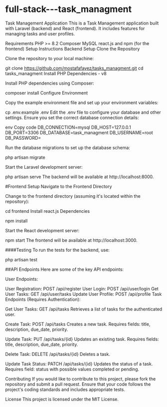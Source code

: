 # full-stack---task_managment
Task Management Application
This is a Task Management application built with Laravel (backend) and React (frontend). It includes features for managing tasks and user profiles.

Requirements
PHP >= 8.2
Composer
MySQL
react.js and npm (for the frontend)
Setup Instructions
Backend Setup
Clone the Repository

Clone the repository to your local machine:

git clone https://github.com/mostafafayez/tasks_managment.git
cd tasks_managment
Install PHP Dependencies - v8

Install PHP dependencies using Composer:

composer install
Configure Environment

Copy the example environment file and set up your environment variables:


cp .env.example .env
Edit the .env file to configure your database and other settings. Ensure you set the correct database connection details:

env
Copy code
DB_CONNECTION=mysql
DB_HOST=127.0.0.1
DB_PORT=3306
DB_DATABASE=task_managment
DB_USERNAME=root
DB_PASSWORD=


Run the database migrations to set up the database schema:


php artisan migrate


Start the Laravel development server:


php artisan serve
The backend will be available at http://localhost:8000.

#Frontend Setup
Navigate to the Frontend Directory

Change to the frontend directory (assuming it's located within the repository):


cd frontend
Install react.js Dependencies

npm install


Start the React development server:


npm start
The frontend will be available at http://localhost:3000.





####Testing
To run the tests for the backend, use:

php artisan test


##API Endpoints
Here are some of the key API endpoints:



User Endpoints:

User Registration: POST /api/register
User Login: POST /api/user/login
Get User Tasks: GET /api/user/tasks
Update User Profile: POST /api/profile
Task Endpoints (Requires Authentication):

Get User Tasks: GET /api/tasks
Retrieves a list of tasks for the authenticated user.

Create Task: POST /api/tasks
Creates a new task. Requires fields: title, description, due_date, priority.

Update Task: PUT /api/tasks/{id}
Updates an existing task. Requires fields: title, description, due_date, priority.

Delete Task: DELETE /api/tasks/{id}
Deletes a task.

Update Task Status: PATCH /api/tasks/{id}
Updates the status of a task. Requires field: status with possible values completed or pending.

Contributing
If you would like to contribute to this project, please fork the repository and submit a pull request. Ensure that your code follows the project's coding standards and includes appropriate tests.

License
This project is licensed under the MIT License.

